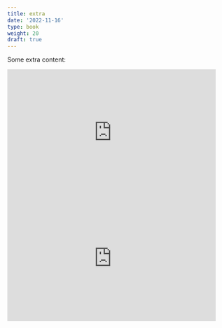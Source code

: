 ```yaml
---
title: extra
date: '2022-11-16'
type: book
weight: 20
draft: true
---
```


Some extra content:

<iframe src="https://onedrive.live.com/embed?cid=ACC929CA35B3A537&resid=ACC929CA35B3A537%21126765&authkey=AMl1rHRMo7LP7js&em=2" width="476" height="288" frameborder="0" scrolling="no"></iframe>

<iframe src="https://onedrive.live.com/embed?cid=ACC929CA35B3A537&resid=ACC929CA35B3A537%21126766&authkey=ALjCWcPqecpRtW8&em=2" width="476" height="288" frameborder="0" scrolling="no"></iframe>